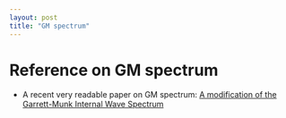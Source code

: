```yaml
---
layout: post
title: "GM spectrum"
---
```

<h1> Reference on GM spectrum</h1>
<ul>
<li> A recent very readable paper on GM spectrum: <a href="https://doi.org/10.1175/1520-0485(2002)032<3166:AMOTGM>2.0.CO;2
">A modification of the Garrett-Munk Internal Wave Spectrum</a></li>
 </ul>
